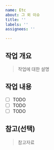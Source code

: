 ```yaml
---
name: Etc
about: 그 외 이슈
title: ''
labels: ''
assignees: ''

---
```


## 작업 개요
> 작업에 대한 설명

## 작업 내용
- [ ] TODO
- [ ] TODO
- [ ] TODO

## 참고(선택)
> 참고자료
